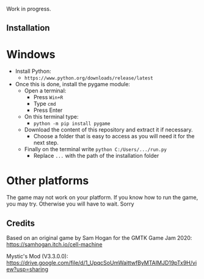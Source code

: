 Work in progress.

## Installation
# Windows
- Install Python:
  - `https://www.python.org/downloads/release/latest`
- Once this is done, install the pygame module:
  - Open a terminal:
    - Press `Win+R`
    - Type `cmd`
    - Press Enter
  - On this terminal type:
    - `python -m pip install pygame`
  - Download the content of this repository and extract it if necessary.
    - Choose a folder that is easy to access as you will need it for the next step.
  - Finally on the terminal write `python C:/Users/.../run.py`
    - Replace `...` with the path of the installation folder

# Other platforms
The game may not work on your platform.
If you know how to run the game, you may try. Otherwise you will have to wait.
Sorry

## Credits

Based on an original game by Sam Hogan for the GMTK Game Jam 2020:
https://samhogan.itch.io/cell-machine

Mystic's Mod (V3.3.0.0):
https://drive.google.com/file/d/1_UpqcSoUmWaittwfByMTAIMJD19pTx9H/view?usp=sharing